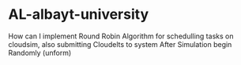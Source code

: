# AL-albayt-university
How can I implement Round Robin Algorithm for schedulling tasks on cloudsim, also  submitting Cloudelts to system After Simulation begin Randomly (unform)
